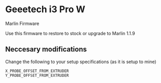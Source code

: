 # Geeetech i3 Pro W
 Marlin Firmware
 
 Use this firmware to restore to stock or upgrade to Marlin 1.1.9
 
## Neccesary modifications
 Change the following to your setup specifications (as it is setup to mine)

	X_PROBE_OFFSET_FROM_EXTRUDER 
	Y_PROBE_OFFSET_FROM_EXTRUDER


 
